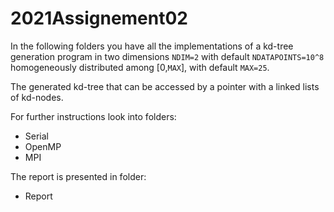 # 2021Assignement02

In the following folders you have all the implementations of a kd-tree generation program in two dimensions `NDIM=2` with default `NDATAPOINTS=10^8` homogeneously distributed among [0,`MAX`], with default `MAX=25`.

The generated kd-tree that can be accessed by a pointer with a linked lists of kd-nodes.

For further instructions look into folders:

+ Serial
+ OpenMP
+ MPI

The report is presented in folder:

+ Report


